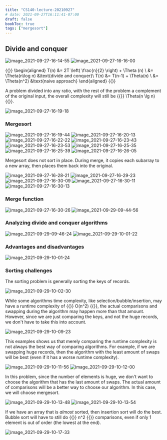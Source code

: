 ```yaml
---
title: "CS140-lecture-20210927"
# date: 2021-09-27T16:11:41-07:00
draft: false
bookToc: true
tags: ["mergesort"]
---
```


## Divide and conquer

![image_2021-09-27-16-14-55](/notes/image_2021-09-27-16-14-55.png)
![image_2021-09-27-16-16-00](/notes/image_2021-09-27-16-16-00.png)

{{<k display>}}
\begin{aligned}
    T(n) &= 2T \left( \frac{n}{2} \right) + \Theta (n) \\
    &= \Theta(n\log n) &\text{divide and conquer}\\
    T(n) &= T(n-1) + \Theta(n) \\
    &= \Theta(n^2) &\text{naive approach}
\end{aligned}
{{</k>}}

A problem divided into any ratio, with the rest of the problem a complement of the original input, the overall complexity will still be {{<k>}} \Theta(n \lg n) {{</k>}}.

![image_2021-09-27-16-19-18](/notes/image_2021-09-27-16-19-18.png)

### Mergesort

![image_2021-09-27-16-19-44](/notes/image_2021-09-27-16-19-44.png)
![image_2021-09-27-16-20-13](/notes/image_2021-09-27-16-20-13.png)
![image_2021-09-27-16-22-22](/notes/image_2021-09-27-16-22-22.png)
![image_2021-09-27-16-23-43](/notes/image_2021-09-27-16-23-43.png)
![image_2021-09-27-16-23-53](/notes/image_2021-09-27-16-23-53.png)
![image_2021-09-27-16-25-35](/notes/image_2021-09-27-16-25-35.png)
![image_2021-09-27-16-25-39](/notes/image_2021-09-27-16-25-39.png)
![image_2021-09-27-16-26-05](/notes/image_2021-09-27-16-26-05.png)

Mergesort does not sort in place. 
During merge, it copies each subarray to a new array, then places them back into the original.

![image_2021-09-27-16-28-21](/notes/image_2021-09-27-16-28-21.png)
![image_2021-09-27-16-29-23](/notes/image_2021-09-27-16-29-23.png)
![image_2021-09-27-16-30-09](/notes/image_2021-09-27-16-30-09.png)
![image_2021-09-27-16-30-11](/notes/image_2021-09-27-16-30-11.png)
![image_2021-09-27-16-30-13](/notes/image_2021-09-27-16-30-13.png)

### Merge function

![image_2021-09-27-16-30-26](/notes/image_2021-09-27-16-30-26.png)
![image_2021-09-29-09-44-56](/notes/image_2021-09-29-09-44-56.png)

### Analyzing divide and conquer algorithms

![image_2021-09-29-09-46-24](/notes/image_2021-09-29-09-46-24.png)
![image_2021-09-29-10-01-22](/notes/image_2021-09-29-10-01-22.png)

### Advantages and disadvantages

![image_2021-09-29-10-01-24](/notes/image_2021-09-29-10-01-24.png)

### Sorting challenges

The sorting problem is generally sorting the keys of records.

![image_2021-09-29-10-02-30](/notes/image_2021-09-29-10-02-30.png)

While some algorithms time complexity, like selection/bubble/insertion, may have a runtime complexity of {{<k>}} O(n^2) {{</k>}}, the actual comparisons and swapping during the algorithm may happen more than that amount.
However, since we are just comparing the keys, and not the huge records, we don't have to take this into account.

![image_2021-09-29-10-09-23](/notes/image_2021-09-29-10-09-23.png)

This examples shows us that merely comparing the runtime complexity is not always the best way of comparing algorithms.
For example, if we are swapping huge records, then the algorithm with the least amount of swaps will be best (even if it has a worse runtime complexity).

![image_2021-09-29-10-11-56](/notes/image_2021-09-29-10-11-56.png)
![image_2021-09-29-10-12-00](/notes/image_2021-09-29-10-12-00.png)

In this problem, since the number of elements is huge, we don't want to choose the algorithm that has the last amount of swaps.
The actual amount of comparisons will be a better way to choose our algorithm.
In this case, we will choose mergesort.

![image_2021-09-29-10-13-48](/notes/image_2021-09-29-10-13-48.png)
![image_2021-09-29-10-13-54](/notes/image_2021-09-29-10-13-54.png)

If we have an array that is *almost* sorted, then insertion sort will do the best.
Bubble sort will have to still do {{<k>}} n^2 {{</k>}} comparisons, even if only 1 element is out of order (the lowest at the end).

![image_2021-09-29-10-17-33](/notes/image_2021-09-29-10-17-33.png)

